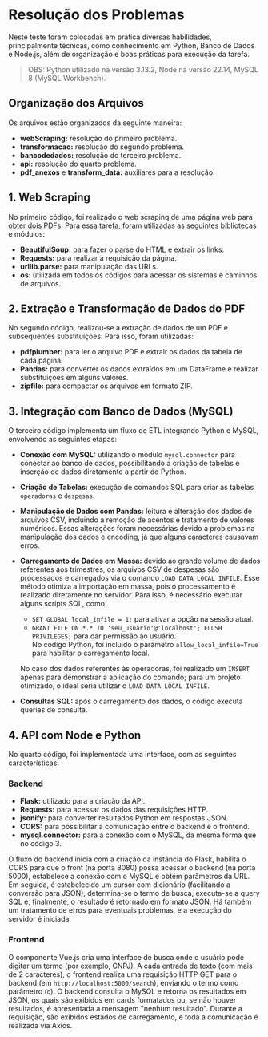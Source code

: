 # Resolução dos Problemas 

Neste teste foram colocadas em prática diversas habilidades, principalmente técnicas, como conhecimento em Python, Banco de Dados e Node.js, além de organização e boas práticas para execução da tarefa.

> OBS: Python utilizado na versão 3.13.2, Node na versão 22.14, MySQL 8 (MySQL Workbench).

## Organização dos Arquivos

Os arquivos estão organizados da seguinte maneira:

- **webScraping:** resolução do primeiro problema.
- **transformacao:** resolução do segundo problema.
- **bancodedados:** resolução do terceiro problema.
- **api:** resolução do quarto problema.
- **pdf_anexos** e **transform_data:** auxiliares para a resolução.

## 1. Web Scraping

No primeiro código, foi realizado o web scraping de uma página web para obter dois PDFs. Para essa tarefa, foram utilizadas as seguintes bibliotecas e módulos:

- **BeautifulSoup:** para fazer o parse do HTML e extrair os links.
- **Requests:** para realizar a requisição da página.
- **urllib.parse:** para manipulação das URLs.
- **os:** utilizada em todos os códigos para acessar os sistemas e caminhos de arquivos.

## 2. Extração e Transformação de Dados do PDF

No segundo código, realizou-se a extração de dados de um PDF e subsequentes substituições. Para isso, foram utilizadas:

- **pdfplumber:** para ler o arquivo PDF e extrair os dados da tabela de cada página.
- **Pandas:** para converter os dados extraídos em um DataFrame e realizar substituições em alguns valores.
- **zipfile:** para compactar os arquivos em formato ZIP.

## 3. Integração com Banco de Dados (MySQL)

O terceiro código implementa um fluxo de ETL integrando Python e MySQL, envolvendo as seguintes etapas:

- **Conexão com MySQL:** utilizando o módulo `mysql.connector` para conectar ao banco de dados, possibilitando a criação de tabelas e inserção de dados diretamente a partir do Python.
- **Criação de Tabelas:** execução de comandos SQL para criar as tabelas `operadoras` e `despesas`.
- **Manipulação de Dados com Pandas:** leitura e alteração dos dados de arquivos CSV, incluindo a remoção de acentos e tratamento de valores numéricos. Essas alterações foram necessárias devido a problemas na manipulação dos dados e encoding, já que alguns caracteres causavam erros.
- **Carregamento de Dados em Massa:** devido ao grande volume de dados referentes aos trimestres, os arquivos CSV de despesas são processados e carregados via o comando `LOAD DATA LOCAL INFILE`. Esse método otimiza a importação em massa, pois o processamento é realizado diretamente no servidor. Para isso, é necessário executar alguns scripts SQL, como:
  - `SET GLOBAL local_infile = 1;` para ativar a opção na sessão atual.
  - `GRANT FILE ON *.* TO 'seu_usuario'@'localhost'; FLUSH PRIVILEGES;` para dar permissão ao usuário.  
  No código Python, foi incluído o parâmetro `allow_local_infile=True` para habilitar o carregamento local.
  
  No caso dos dados referentes às operadoras, foi realizado um `INSERT` apenas para demonstrar a aplicação do comando; para um projeto otimizado, o ideal seria utilizar o `LOAD DATA LOCAL INFILE`.

- **Consultas SQL:** após o carregamento dos dados, o código executa queries de consulta.

## 4. API com Node e Python

No quarto código, foi implementada uma interface, com as seguintes características:

### Backend 

- **Flask:** utilizado para a criação da API.
- **Requests:** para acessar os dados das requisições HTTP.
- **jsonify:** para converter resultados Python em respostas JSON.
- **CORS:** para possibilitar a comunicação entre o backend e o frontend.
- **mysql.connector:** para a conexão com o MySQL, da mesma forma que no código 3.

O fluxo do backend inicia com a criação da instância do Flask, habilita o CORS para que o front (na porta 8080) possa acessar o backend (na porta 5000), estabelece a conexão com o MySQL e obtém parâmetros da URL. Em seguida, é estabelecido um cursor com dicionário (facilitando a conversão para JSON), determina-se o termo de busca, executa-se a query SQL e, finalmente, o resultado é retornado em formato JSON. Há também um tratamento de erros para eventuais problemas, e a execução do servidor é iniciada.

### Frontend

O componente Vue.js cria uma interface de busca onde o usuário pode digitar um termo (por exemplo, CNPJ). A cada entrada de texto (com mais de 2 caracteres), o frontend realiza uma requisição HTTP GET para o backend (em `http://localhost:5000/search`), enviando o termo como parâmetro (`q`). O backend consulta o MySQL e retorna os resultados em JSON, os quais são exibidos em cards formatados ou, se não houver resultados, é apresentada a mensagem "nenhum resultado". Durante a requisição, são exibidos estados de carregamento, e toda a comunicação é realizada via Axios.


